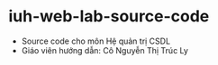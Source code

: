 # iuh-web-lab-source-code

- Source code cho môn Hệ quản trị CSDL
- Giáo viên hướng dẫn: Cô Nguyễn Thị Trúc Ly
